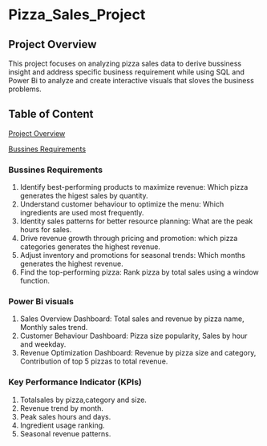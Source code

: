 # Pizza_Sales_Project
## Project Overview
This project focuses on analyzing pizza sales data to derive bussiness insight and address specific business requirement while using SQL and Power Bi to analyze and create interactive visuals that sloves the business problems.
## Table of Content
[Project Overview](#project-overview)

[Bussines Requirements](#bussines-requirements)

### Bussines Requirements
1. Identify best-performing products to maximize revenue: Which pizza generates the higest sales by quantity.
2. Understand customer behaviour to optimize the menu: Which ingredients are used most frequently.
3. Identity sales patterns for better resource planning: What are the peak hours for sales.
4. Drive revenue growth through pricing and promotion: which pizza categories generates the highest revenue.
5. Adjust inventory and promotions for seasonal trends: Which months generates the highest revenue.
6. Find the top-performing pizza: Rank pizza by total sales using a window function.

### Power Bi visuals
1. Sales Overview Dashboard: Total sales and revenue by pizza name, Monthly sales trend.
2. Customer Behaviour Dashboard: Pizza size popularity, Sales by hour and weekday.
3. Revenue Optimization Dashboard: Revenue by pizza size and category, Contribution of top 5 pizzas to total revenue.

### Key Performance Indicator (KPIs)
1. Totalsales by pizza,category and size.
2. Revenue trend by month.
3. Peak sales hours and days.
4. Ingredient usage ranking.
5. Seasonal revenue patterns.

